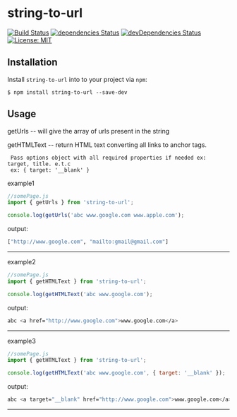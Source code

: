 # string-to-url

[![Build Status](https://travis-ci.com/pdkpavankumar/string-to-url.svg?branch=master)](https://travis-ci.org/pdkpavankumar/string-to-urlt) [![dependencies Status](https://david-dm.org/pdkpavankumar/string-to-url/status.svg)](https://david-dm.org/pdkpavankumar/string-to-url) [![devDependencies Status](https://david-dm.org/pdkpavankumar/string-to-url/dev-status.svg)](https://david-dm.org/pdkpavankumar/string-to-url?type=dev) [![License: MIT](https://img.shields.io/badge/License-MIT-blue.svg)](https://opensource.org/licenses/MIT)

## Installation

Install `string-to-url` into to your project via `npm`:

```shell
$ npm install string-to-url --save-dev
```

## Usage

getUrls -- will give the array of urls present in the string

getHTMLText -- return HTML text converting all links to anchor tags. 
                
     Pass options object with all required properties if needed ex: target, title. e.t.c  
     ex: { target: '__blank' }

example1
```js
//somePage.js
import { getUrls } from 'string-to-url';

console.log(getUrls('abc www.google.com www.apple.com');
```

output:

```sh
["http://www.google.com", "mailto:gmail@gmail.com"]
```
----
example2
```js
//somePage.js
import { getHTMLText } from 'string-to-url';

console.log(getHTMLText('abc www.google.com');
```

output:

```sh
abc <a href="http://www.google.com">www.google.com</a>
```
----
example3
```js
//somePage.js
import { getHTMLText } from 'string-to-url';

console.log(getHTMLText('abc www.google.com', { target: '__blank' });
```

output:

```sh
abc <a target="__blank" href="http://www.google.com">www.google.com</a>
```
----
